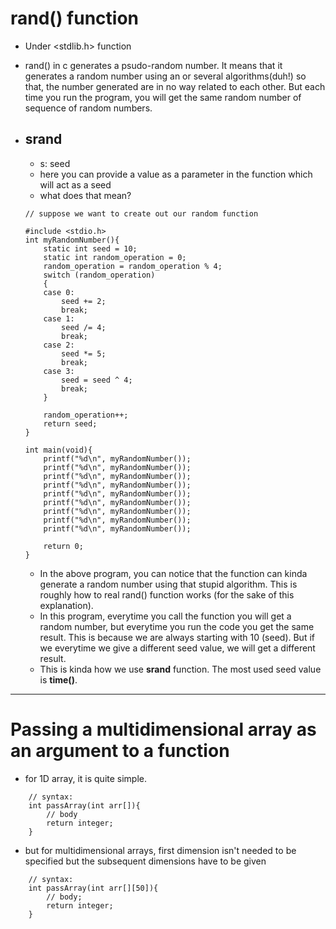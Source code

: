 # rand() function
- Under <stdlib.h> function
- rand() in c generates a psudo-random number. It means that it generates a random number using an or several algorithms(duh!) so that, the number generated are in no way related to each other. But each time you run the program, you will get the same random number of sequence of random numbers.

- ## srand
    - s: seed
    - here you can provide a value as a parameter in the function which will act as a seed
    - what does that mean?
    ```
    // suppose we want to create out our random function

    #include <stdio.h>
    int myRandomNumber(){
        static int seed = 10;
        static int random_operation = 0;
        random_operation = random_operation % 4;
        switch (random_operation)
        {
        case 0:
            seed += 2;
            break;
        case 1:
            seed /= 4;
            break;
        case 2:
            seed *= 5;
            break;
        case 3:
            seed = seed ^ 4;
            break;
        }

        random_operation++;
        return seed;
    }

    int main(void){
        printf("%d\n", myRandomNumber());
        printf("%d\n", myRandomNumber());
        printf("%d\n", myRandomNumber());
        printf("%d\n", myRandomNumber());
        printf("%d\n", myRandomNumber());
        printf("%d\n", myRandomNumber());
        printf("%d\n", myRandomNumber());
        printf("%d\n", myRandomNumber());
        printf("%d\n", myRandomNumber());

        return 0;
    }
    ```
    - In the above program, you can notice that the function can kinda generate a random number using that stupid algorithm. This is roughly how to real rand() function works (for the sake of this explanation).
    - In this program, everytime you call the function you will get a random number, but everytime you run the code you get the same result. This is because we are always starting with 10 (seed). But if we everytime we give a different seed value, we will get a different result.
    - This is kinda how we use **srand** function. The most used seed value is **time()**.     

---
# Passing a multidimensional array as an argument to a function
- for 1D array, it is quite simple.
```
    // syntax:
    int passArray(int arr[]){
        // body
        return integer;
    }
```

- but for multidimensional arrays, first dimension isn't needed to be specified but the subsequent dimensions have to be given
```
    // syntax:
    int passArray(int arr[][50]){
        // body;
        return integer;
    }
```
